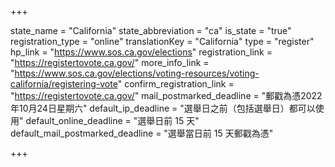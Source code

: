 +++

state_name = "California"
state_abbreviation = "ca"
is_state = "true"
registration_type = "online"
translationKey = "California"
type = "register"
hp_link = "https://www.sos.ca.gov/elections"
registration_link = "https://registertovote.ca.gov/"
more_info_link = "https://www.sos.ca.gov/elections/voting-resources/voting-california/registering-vote"
confirm_registration_link = "https://registertovote.ca.gov/"
mail_postmarked_deadline = "郵戳為憑2022年10月24日星期六"
default_ip_deadline = "選舉日之前（包括選舉日）都可以使用"
default_online_deadline = "選舉日前 15 天"
default_mail_postmarked_deadline = "選舉當日前 15 天郵戳為憑"

+++